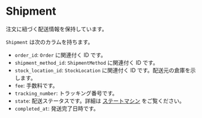 # Shipment

注文に紐づく配送情報を保持しています。

`Shipment` は次のカラムを持ちます。

- `order_id`: `Order` に関連付く ID です。
- `shipment_method_id`: `ShipmentMethod` に関連付く ID です。
- `stock_location_id`: `StockLocation` に関連付く ID です。配送元の倉庫を示します。
- `fee`: 手数料です。
- `tracking_number`: トラッキング番号です。
- `state`: 配送ステータスです。詳細は [ステートマシン](../state_machine.md) をご覧ください。
- `completed_at`: 発送完了日時です。
